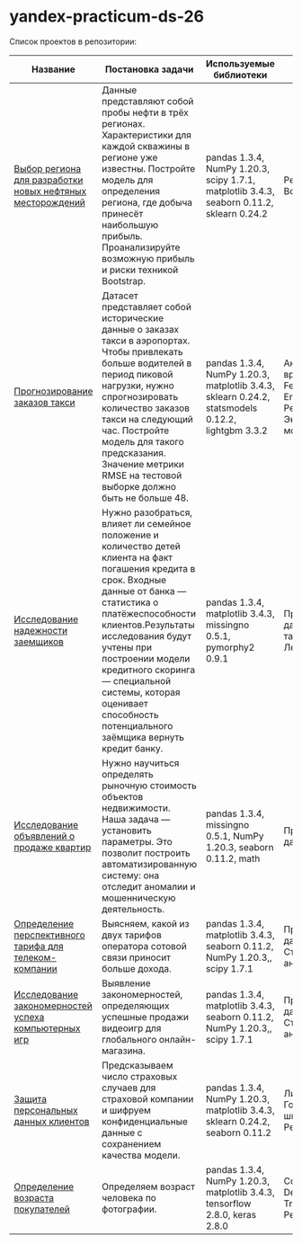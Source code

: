 # yandex-practicum-ds-26
Список проектов в репозитории:

|Название | Постановка задачи | Используемые библиотеки|Навыки|
|---------|-------------------|------------------------|------|
| [Выбор региона для разработки новых нефтяных месторождений](https://github.com/IgorMitrofanov/yandex-practicum-ds-26/tree/main/Выбор%20региона%20для%20разработки%20новых%20нефтяных%20месторождений) |Данные представляют собой пробы нефти в трёх регионах. Характеристики для каждой скважины в регионе уже известны. Постройте модель для определения региона, где добыча принесёт наибольшую прибыль. Проанализируйте возможную прибыль и риски техникой Bootstrap. |  pandas 1.3.4, NumPy 1.20.3, scipy 1.7.1, matplotlib 3.4.3, seaborn 0.11.2, sklearn 0.24.2|Регрессия, Bootstrap|
|[Прогнозирование заказов такси](https://github.com/IgorMitrofanov/yandex-practicum-ds-26/tree/main/Прогнозирование%20заказов%20такси)| Датасет представляет собой исторические данные о заказах такси в аэропортах. Чтобы привлекать больше водителей в период пиковой нагрузки, нужно спрогнозировать количество заказов такси на следующий час. Постройте модель для такого предсказания. Значение метрики RMSE на тестовой выборке должно быть не больше 48. |pandas 1.3.4, NumPy 1.20.3, matplotlib 3.4.3, sklearn 0.24.2, statsmodels 0.12.2, lightgbm 3.3.2|Анализ временного ряда, Feature Engineering, Регрессия, Эконометрические модели (SARIMA)|
|[Исследование надежности заемщиков](https://github.com/IgorMitrofanov/yandex-practicum-ds-26/tree/main/Исследование%20надежности%20заемщиков)| Нужно разобраться, влияет ли семейное положение и количество детей клиента на факт погашения кредита в срок. Входные данные от банка — статистика о платёжеспособности клиентов.Результаты исследования будут учтены при построении модели кредитного скоринга — специальной системы, которая оценивает способность потенциального заёмщика вернуть кредит банку. |pandas 1.3.4, matplotlib 3.4.3, missingno 0.5.1, pymorphy2 0.9.1|Предобработка данных, Сводные таблицы, Лемматизация|
|[Исследование объявлений о продаже квартир](https://github.com/IgorMitrofanov/yandex-practicum-ds-26/tree/main/Исследование%20объявлений%20о%20продаже%20квартир) |	Нужно научиться определять рыночную стоимость объектов недвижимости. Наша задача — установить параметры. Это позволит построить автоматизированную систему: она отследит аномалии и мошенническую деятельность.| pandas 1.3.4, missingno 0.5.1, NumPy 1.20.3, seaborn 0.11.2, math|Предобработка данных, EDA|
|[Определение перспективного тарифа для телеком-компании](https://github.com/IgorMitrofanov/yandex-practicum-ds-26/tree/main/Определение%20перспективного%20тарифа%20для%20телеком-компании) |	Выясняем, какой из двух тарифов оператора сотовой связи приносит больше дохода. |	pandas 1.3.4, matplotlib 3.4.3, seaborn 0.11.2, NumPy 1.20.3,, scipy 1.7.1| Предобработка данных, EDA, Статистический анализ|
|[Исследование закономерностей успеха компьютерных игр](https://github.com/IgorMitrofanov/yandex-practicum-ds-26/tree/main/Выявление%20закономерностей%2C%20которые%20определяют%20успешность%20компютерной%20игры) |	Выявление закономерностей, определяющих успешные продажи видеоигр для глобального онлайн-магазина. |	pandas 1.3.4, matplotlib 3.4.3, seaborn 0.11.2, NumPy 1.20.3,, scipy 1.7.1|Предобработка данных, EDA, Статистический анализ|
|[Защита персональных данных клиентов](https://github.com/IgorMitrofanov/yandex-practicum-ds-26/tree/main/Защита%20персональных%20данных%20клиентов)	| Предсказываем число страховых случаев для страховой компании и шифруем конфиденциальные данные с сохранением качества модели.	|pandas 1.3.4, NumPy 1.20.3, matplotlib 3.4.3, sklearn 0.24.2,  seaborn 0.11.2|Линейная алгебра, Гомоморфное шифрование, Регрессия|
|[Определение возраста покупателей](https://github.com/IgorMitrofanov/yandex-practicum-ds-26/tree/main/Определение%20возраста%20покупателей) |	Определяем возраст человека по фотографии. |	 pandas 1.3.4, NumPy 1.20.3, matplotlib 3.4.3, tensorflow 2.8.0, keras 2.8.0|Computer Vision, Deep Learning, Transfer Learning, Регрессия|
